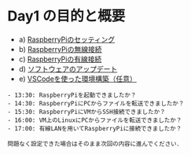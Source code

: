 # Day1 の目的と概要

- a) [RaspberryPiのセッティング](./raspberry_setting.md)
- b) [RaspberryPiの無線接続](./connect_raspberry_wireless.md)
- c) [RaspberryPiの有線接続](./connect_raspberry_wired.md)
- d) [ソフトウェアのアップデート](./update.md)
- e) [VSCodeを使った環境構築（任意）](./environment_building_vscode.md)

```{admonition} 本日の進捗確認チェックリスト
- 13:30: RaspberryPiを起動できましたか？
- 14:30: RaspberryPiにPCからファイルを転送できましたか？
- 15:30: RaspberryPiにVMからSSH接続できましたか？
- 16:00: VM上のLinuxにPCからファイルを転送できましたか？
- 17:00: 有線LANを用いてRaspberryPiに接続できましたか？

問題なく設定できた場合はそのまま次回の内容に進んでください．
```
